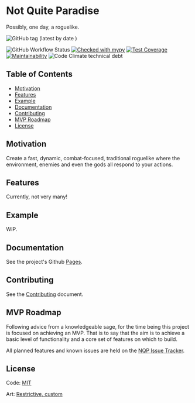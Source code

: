 
# Not Quite Paradise
Possibly, one day, a roguelike.

![GitHub tag (latest by date
  )](https://img.shields.io/github/v/tag/Snayff/notquiteparadise?label=version)
  
  ![GitHub
 Workflow Status](https://img.shields.io/github/workflow/status/Snayff/notquiteparadise/Not%20Quite%20Paradise) 
 [![Checked with mypy](http://www.mypy-lang.org/static/mypy_badge.svg)](http://mypy-lang.org/)
 [![Test Coverage](https://api.codeclimate.com/v1/badges/949315f916b1125113cb/test_coverage)](https://codeclimate.com/github/Snayff/notquiteparadise/test_coverage)
 [![Maintainability](https://api.codeclimate.com/v1/badges/949315f916b1125113cb/maintainability)](https://codeclimate.com/github/Snayff/notquiteparadise/maintainability) 
 ![Code Climate
  technical debt](https://img.shields.io/codeclimate/tech-debt/Snayff/notquiteparadise) 


## Table of Contents
- [Motivation](#motivation)
- [Features](#features)
- [Example](#example)
- [Documentation](#documentation)
- [Contributing](#contributing)
- [MVP Roadmap](#mvp-roadmap)
- [License](#license)

## Motivation
Create a fast, dynamic, combat-focused, traditional roguelike where the environment, enemies and even the gods all
 respond to your
 actions. 

## Features
Currently, not very many!

## Example
WIP.

## Documentation
See the project's Github [Pages].

[Pages]: https://snayff.github.io/notquiteparadise/

## Contributing
See the [Contributing] document.

[Contributing]: CONTRIBUTING.md

## MVP Roadmap
Following advice from a knowledgeable sage, for the time being this project is focused on achieving an MVP. That is
 to say that the aim is to achieve a basic level of functionality and a core set of features on which to build.

All planned features and known issues are held on the [NQP Issue Tracker]. 

[NQP Issue Tracker]: https://nqp.myjetbrains.com/youtrack/issues


## License
Code: [MIT](https://tldrlegal.com/license/mit-license)

Art: [Restrictive, custom](assets/asset_license.txt) 